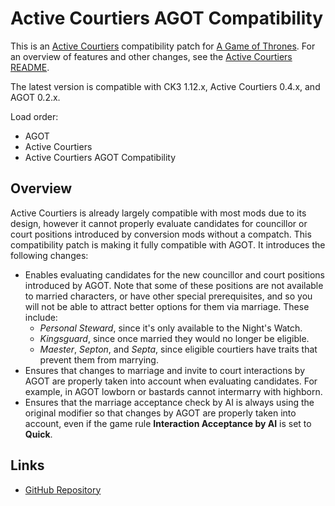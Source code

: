 # Active Courtiers AGOT Compatibility

This is an [Active Courtiers](https://steamcommunity.com/sharedfiles/filedetails/?id=3157170996) compatibility patch for [A Game of Thrones](https://steamcommunity.com/sharedfiles/filedetails/?id=2962333032). For an overview of features and other changes, see the [Active Courtiers README](https://github.com/pharaox/active_courtiers/blob/main/README.md).

The latest version is compatible with CK3 1.12.x, Active Courtiers 0.4.x, and AGOT 0.2.x.

Load order:

* AGOT
* Active Courtiers
* Active Courtiers AGOT Compatibility

## Overview

Active Courtiers is already largely compatible with most mods due to its design, however it cannot properly evaluate candidates for councillor or court positions introduced by conversion mods without a compatch. This compatibility patch is making it fully compatible with AGOT. It introduces the following changes:

* Enables evaluating candidates for the new councillor and court positions introduced by AGOT. Note that some of these positions are not available to married characters, or have other special prerequisites, and so you will not be able to attract better options for them via marriage. These include:
  * *Personal Steward*, since it's only available to the Night's Watch.
  * *Kingsguard*, since once married they would no longer be eligible.
  * *Maester*, *Septon*, and *Septa*, since eligible courtiers have traits that prevent them from marrying.
* Ensures that changes to marriage and invite to court interactions by AGOT are properly taken into account when evaluating candidates. For example, in AGOT lowborn or bastards cannot intermarry with highborn.
* Ensures that the marriage acceptance check by AI is always using the original modifier so that changes by AGOT are properly taken into account, even if the game rule **Interaction Acceptance by AI** is set to **Quick**.

## Links

* [GitHub Repository](https://github.com/pharaox/active_courtiers_agot)
